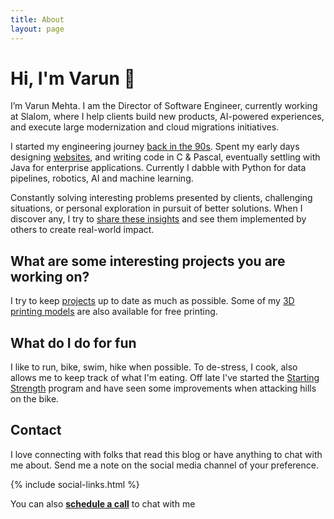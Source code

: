```yaml
---
title: About
layout: page
---
```

<!-- 
	![Profile Image]({% if site.external-image %}{{ site.picture }}{% else %}{{ site.url }}/{{ site.picture }}{% endif %}) 
-->

# Hi, I'm Varun 👋

I’m Varun Mehta. I am the Director of Software Engineer, currently working at Slalom, where I help clients build new products, AI-powered experiences, and execute large modernization and cloud migrations initiatives.

I started my engineering journey [back in the 90s](https://github.com/varunmehta/1999-2003). Spent my early days designing [websites](https://github.com/varunmehta/1999-2003), and writing code in C & Pascal, eventually settling with Java for enterprise applications. Currently I dabble with Python for data pipelines, robotics, AI and machine learning.

Constantly solving interesting problems presented by clients, challenging situations, or personal exploration in pursuit of better solutions. When I discover any, I try to [share these insights](/blog) and see them implemented by others to create real-world impact.

## What are some interesting projects you are working on? 
I try to keep [projects](/projects) up to date as much as possible. Some of my [3D printing models](https://www.printables.com/@emortal_2112934) are also available for free printing.

## What do I do for fun
I like to run, bike, swim, hike when possible. To de-stress, I cook, also allows me to keep track of what I'm eating.  Off late I've started the [Starting Strength](https://startingstrength.com/) program and have seen some improvements when attacking hills on the bike.

<!-- ## Clients I've worked with -->
<!--
	 ![Chanel](https://upload.wikimedia.org/wikipedia/en/9/92/Chanel_logo_interlocking_cs.svg) 
-->

## Contact
I love connecting with folks that read this blog or have anything to chat with me about. Send me a note on the social media channel of your preference.

{% include social-links.html %}

You can also [**schedule a call**](https://calendly.com/varun-mehta-r/30min) to chat with me 
